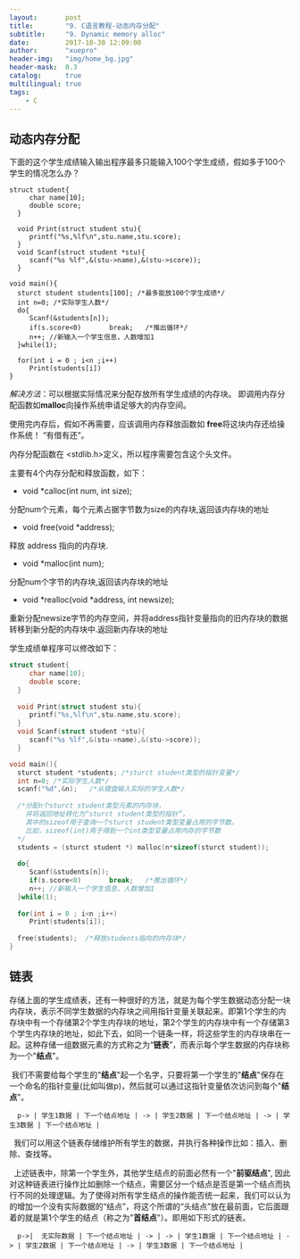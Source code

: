 ```yaml
---
layout:       post
title:        "9. C语言教程-动态内存分配"
subtitle:     "9. Dynamic memory alloc"
date:         2017-10-30 12:09:00
author:       "xuepro"
header-img:   "img/home_bg.jpg"
header-mask:  0.3
catalog:      true
multilingual: true
tags:
    - C
---
```


## 动态内存分配

下面的这个学生成绩输入输出程序最多只能输入100个学生成绩，假如多于100个学生的情况怎么办？
```
struct student{
     char name[10];
     double score;
  }
  
  void Print(struct student stu){
     printf("%s,%lf\n",stu.name,stu.score);     
  }
  void Scanf(struct student *stu){
     scanf("%s %lf",&(stu->name),&(stu->score));    
  }

void main(){
  sturct student students[100]; /*最多能放100个学生成绩*/
  int n=0; /*实际学生人数*/  
  do{
     Scanf(&students[n]);
     if(s.score<0)       break;   /*推出循环*/
     n++; //新输入一个学生信息，人数增加1 
  }while(1);
  
  for(int i = 0 ; i<n ;i++)
     Print(students[i])
}
```

*解决方法*：可以根据实际情况来分配存放所有学生成绩的内存块。 即调用内存分配函数如**malloc**向操作系统申请足够大的内存空间。

使用完内存后，假如不再需要，应该调用内存释放函数如 **free**将这块内存还给操作系统！ “有借有还”。

内存分配函数在 <stdlib.h>定义，所以程序需要包含这个头文件。

主要有4个内存分配和释放函数，如下：

* void *calloc(int num, int size);

分配num个元素，每个元素占据字节数为size的内存块,返回该内存块的地址

* void free(void *address);

释放 address 指向的内存块.

* void *malloc(int num);

分配num个字节的内存块,返回该内存块的地址

* void *realloc(void *address, int newsize);

 重新分配newsize字节的内存空间，并将address指针变量指向的旧内存块的数据转移到新分配的内存块中.返回新内存块的地址

学生成绩单程序可以修改如下：
```c
struct student{
     char name[10];
     double score;
  }
  
  void Print(struct student stu){
     printf("%s,%lf\n",stu.name,stu.score);     
  }
  void Scanf(struct student *stu){
     scanf("%s %lf",&(stu->name),&(stu->score));    
  }

void main(){
  sturct student *students; /*sturct student类型的指针变量*/
  int n=0; /*实际学生人数*/
  scanf("%d",&n);   /*从键盘输入实际的学生人数*/
  
  /*分配n个sturct student类型元素的内存块，
    并将返回地址转化为“sturct student类型的指针”，
    其中的sizeof用于查询一个sturct student类型变量占用的字节数。
    比如，sizeof(int)用于得到一个int类型变量占用内存的字节数
  */
  students = (sturct student *) malloc(n*sizeof(sturct student));  
  
  do{
     Scanf(&students[n]);
     if(s.score<0)       break;   /*推出循环*/
     n++; //新输入一个学生信息，人数增加1 
  }while(1);
  
  for(int i = 0 ; i<n ;i++)
     Print(students[i]);
   
  free(students);  /*释放students指向的内存块*/ 
}
```

## 链表

  存储上面的学生成绩表，还有一种很好的方法，就是为每个学生数据动态分配一块内存块，表示不同学生数据的内存块之间用指针变量关联起来。即第1个学生的内存块中有一个存储第2个学生内存块的地址，第2个学生的内存块中有一个存储第3个学生内存块的地址，如此下去，如同一个链条一样，将这些学生的内存块串在一起。这种存储一组数据元素的方式称之为“**链表**”，而表示每个学生数据的内存块称为一个"**结点**"。
  
  我们不需要给每个学生的"**结点**"起一个名字，只要将第一个学生的"**结点**"保存在一个命名的指针变量(比如叫做p)，然后就可以通过这指针变量依次访问到每个"**结点**"。
 ```
   p-> | 学生1数据 | 下一个结点地址 | -> | 学生2数据 | 下一个结点地址 | -> | 学生3数据 | 下一个结点地址 | 
 ```
   我们可以用这个链表存储维护所有学生的数据，并执行各种操作比如：插入、删除、查找等。 
   
   上述链表中，除第一个学生外，其他学生结点的前面必然有一个"**前驱结点**", 因此对这种链表进行操作比如删除一个结点，需要区分一个结点是否是第一个结点而执行不同的处理逻辑。为了使得对所有学生结点的操作能否统一起来，我们可以认为的增加一个没有实际数据的“结点”，将这个所谓的“头结点”放在最前面，它后面跟着的就是第1个学生的结点（称之为"**首结点**"）。即用如下形式的链表。
 ```
   p->|  无实际数据 | 下一个结点地址 | -> | -> | 学生1数据 | 下一个结点地址 | -> | 学生2数据 | 下一个结点地址 | -> | 学生3数据 | 下一个结点地址 | 
 ```
  
